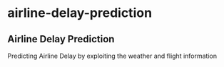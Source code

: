 # airline-delay-prediction

## Airline Delay Prediction

Predicting Airline Delay by exploiting the weather and flight information
